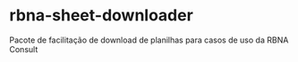 # rbna-sheet-downloader

Pacote de facilitação de download de planilhas para casos de uso da RBNA Consult

